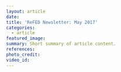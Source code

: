```yaml
---
layout: article
date:
title: 'ReFED Newsletter: May 2017'
categories:
  - article
featured_image:
summary: Short summary of article content.
references:
photo_credit:
video_id:
---
```

